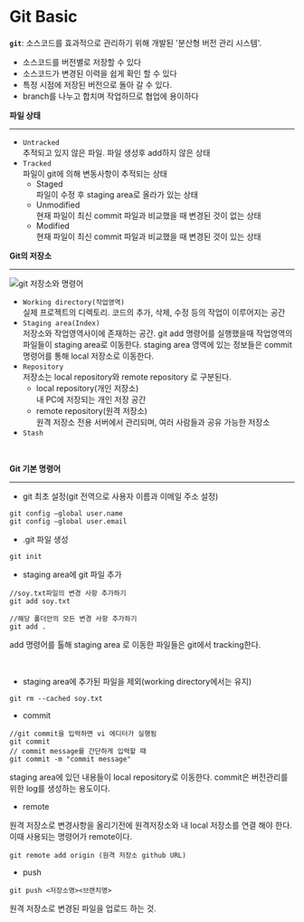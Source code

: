 # Git Basic

**`git`**: 소스코드를 효과적으로 관리하기 위해 개발된 '분산형 버전 관리 시스템'.
<br>

- 소스코드를 버전별로 저장할 수 있다
- 소스코드가 변경된 이력을 쉽게 확인 할 수 있다
- 특정 시점에 저장된 버전으로 돌아 갈 수 있다.
- branch를 나누고 합치며 작업하므로 협업에 용이하다

**파일 상태**

---

- `Untracked`
  <br>추적되고 있지 않은 파일. 파일 생성후 add하지 않은 상태
- `Tracked`
  <br>파일이 git에 의해 변동사항이 추적되는 상태
  - Staged
    <br>파일이 수정 후 staging area로 올라가 있는 상태
  - Unmodified
    <br> 현재 파일이 최신 commit 파일과 비교했을 때 변경된 것이 없는 상태
  - Modified
    <br> 현재 파일이 최신 commit 파일과 비교했을 때 변경된 것이 있는 상태

**Git의 저장소**

---

![git 저장소와 명령어](https://confluence.curvc.com/download/attachments/51578247/image2020-4-22_5-47-3.png?version=1&modificationDate=1587502023476&api=v2)

- `Working directory(작업영역)`
  <br>
  실제 프로젝트의 디렉토리. 코드의 추가, 삭제, 수정 등의 작업이 이루어지는 공간
- `Staging area(Index)`
  <br>
  저장소와 작업영역사이에 존재하는 공간. git add 명령어를 실행했을때 작업영역의 파일들이 staging area로 이동한다. staging area 영역에 있는 정보들은 commit 명령어를 통해 local 저장소로 이동한다.
- `Repository`
  <br>
  저장소는 local repository와 remote repository 로 구분된다.
  - local repository(개인 저장소)
    <br> 내 PC에 저장되는 개인 저장 공간
  - remote repository(원격 저장소)
    <br> 원격 저장소 전용 서버에서 관리되며, 여러 사람들과 공유 가능한 저장소
- `Stash`

<br>

**Git 기본 명령어**

---

- git 최초 설정(git 전역으로 사용자 이름과 이메일 주소 설정)

```
git config —global user.name
git config —global user.email
```

- .git 파일 생성

```
git init
```

- staging area에 git 파일 추가

```
//soy.txt파일의 변경 사항 추가하기
git add soy.txt

//해당 폴더안의 모든 변경 사항 추가하기
git add .
```

add 명령어를 톨해 staging area 로 이동한 파일들은 git에서 tracking한다.

<br>

- staging area에 추가된 파일을 제외(working directory에서는 유지)

```
git rm --cached soy.txt
```

- commit

```
//git commit을 입력하면 vi 에디터가 실행됨
git commit
// commit message를 간단하게 입력할 때
git commit -m "commit message"
```

staging area에 있던 내용들이 local repository로 이동한다. commit은 버전관리를 위한 log를 생성하는 용도이다.

- remote

원격 저장소로 변경사항을 올리기전에 원격저장소와 내 local 저장소를 연결 해야 한다. 이때 사용되는 명령어가 remote이다.

```
git remote add origin (원격 저장소 github URL)
```

- push

```
git push <저장소명><브랜치명>
```

원격 저장소로 변경된 파일을 업로드 하는 것.
